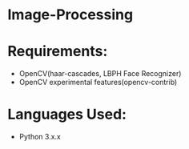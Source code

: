 # Image-Processing

# Requirements:
- OpenCV(haar-cascades, LBPH Face Recognizer)
- OpenCV experimental features(opencv-contrib)

# Languages Used:
- Python 3.x.x
